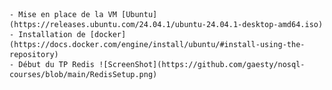     - Mise en place de la VM [Ubuntu](https://releases.ubuntu.com/24.04.1/ubuntu-24.04.1-desktop-amd64.iso) 
    - Installation de [docker](https://docs.docker.com/engine/install/ubuntu/#install-using-the-repository) 
    - Début du TP Redis ![ScreenShot](https://github.com/gaesty/nosql-courses/blob/main/RedisSetup.png)